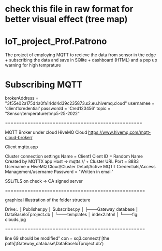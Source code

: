 # check this file in raw format for better visual effect (tree map)

# IoT_project_Prof.Patrono
The project of employing MQTT to recieve the data from sensor in the edge + subscribing the data and save in SQlite + dashboard (HTML) and a pop up warning for high temprature


# Subscribing MQTT
brokerAddress = "3f55e02a175d4a0fa14dd4d39c235873.s2.eu.hivemq.cloud"
usernamee = 'client1credential'
passwordd = 'Cred123456'
topic = "Sensor/temperature/tmp5-25-2022"

=================================================

MQTT Broker under cloud
HiveMQ Cloud 
https://www.hivemq.com/mqtt-cloud-broker/

Client 
mqttx.app

Cluster connection settings
Name = Client1
Clent ID = Random Name Created by MQTTX app
Host => mqtts://  +  Cluster URL
Port = 8883
Username = HiveMQ Cloud/Cluster Detail/Active MQTT Credentials/Access Management/username
Password = "Written in email"

SSL/TLS on
check => CA signed server

==================================================

graphical illustration of the folder structure

Drive:.
│   Publisher.py
│   Subscriber.py
│
├───Gateway_database
│       DataBaseIoTproject.db
│
└───templates
    │   index2.html
    │
    └───fig
            clouds.jpg

==================================================

line 69 should be modified"
con = sq3.connect('[the path]\\Gateway_database\\DataBaseIoTproject.db')

